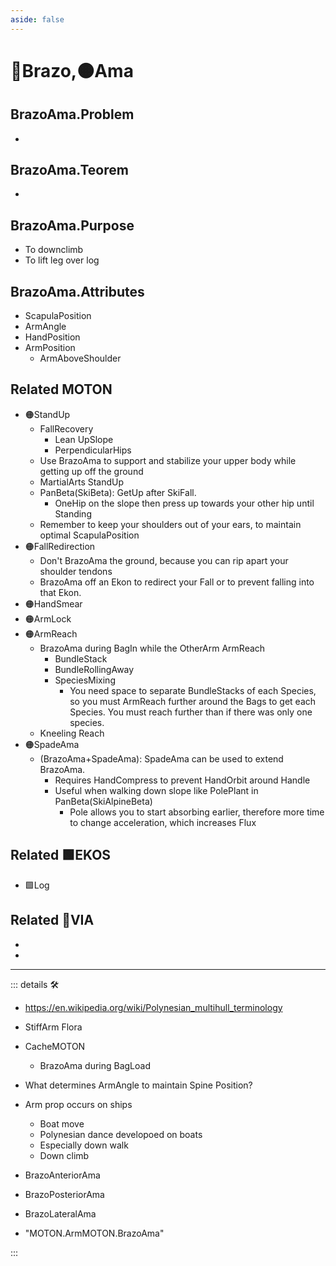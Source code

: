 ```yaml
---
aside: false
---
```

# 🔷Brazo,🟠Ama

## BrazoAma.Problem

-

## BrazoAma.Teorem

-

## BrazoAma.Purpose

- To downclimb
- To lift leg over log

## BrazoAma.Attributes

- ScapulaPosition
- ArmAngle
- HandPosition
- ArmPosition
    - ArmAboveShoulder

## Related MOTON

- 🟠StandUp
    - FallRecovery
        - Lean UpSlope
        - PerpendicularHips
    - Use BrazoAma to support and stabilize your upper body while getting up off the ground
    - MartialArts StandUp
    - PanBeta(SkiBeta): GetUp after SkiFall.
        - OneHip on the slope then press up towards your other hip until Standing
    - Remember to keep your shoulders out of your ears, to maintain optimal ScapulaPosition
- 🟠FallRedirection
    - Don't BrazoAma the ground, because you can rip apart your shoulder tendons
    - BrazoAma off an Ekon to redirect your Fall or to prevent falling into that Ekon.
- 🟠HandSmear
- 🟠ArmLock
- 🟠ArmReach
    - BrazoAma during BagIn while the OtherArm ArmReach
        - BundleStack
        - BundleRollingAway
        - SpeciesMixing
            - You need space to separate BundleStacks of each Species, so you must ArmReach further around the Bags to get each Species. You must reach further than if there was only one species.
    - Kneeling Reach
- 🟠SpadeAma
    - (BrazoAma+SpadeAma): SpadeAma can be used to extend BrazoAma.
        - Requires HandCompress to prevent HandOrbit around Handle
        - Useful when walking down slope like PolePlant in PanBeta(SkiAlpineBeta)
            - Pole allows you to start absorbing earlier, therefore more time to change acceleration, which increases Flux

## Related 🟩EKOS

- 🟩Log

## Related 🔻VIA

-

-  

---

<!-- =================================================== -->
<!-- =================================================== -->
<!-- =================================================== -->
<!-- =================================================== -->
<!-- =================================================== -->
::: details 🛠

- <https://en.wikipedia.org/wiki/Polynesian_multihull_terminology>
- StiffArm Flora
- CacheMOTON
    - BrazoAma during BagLoad
- What determines ArmAngle to maintain Spine Position?
- Arm prop occurs on ships
    - Boat move
    - Polynesian dance developoed on boats
    - Especially down walk
    - Down climb

- BrazoAnteriorAma
- BrazoPosteriorAma
- BrazoLateralAma

- "MOTON.ArmMOTON.BrazoAma"

:::

